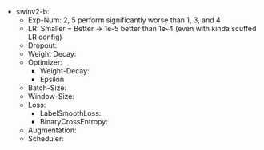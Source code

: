 - swinv2-b:
  - Exp-Num:        2, 5 perform significantly worse than 1, 3, and 4
  - LR:             Smaller = Better -> 1e-5 better than 1e-4 (even with kinda scuffed LR config)
  - Dropout:
  - Weight Decay:
  - Optimizer:
    - Weight-Decay:
    - Epsilon
  - Batch-Size:
  - Window-Size:
  - Loss:
    - LabelSmoothLoss:
    - BinaryCrossEntropy:
  - Augmentation:
  - Scheduler: